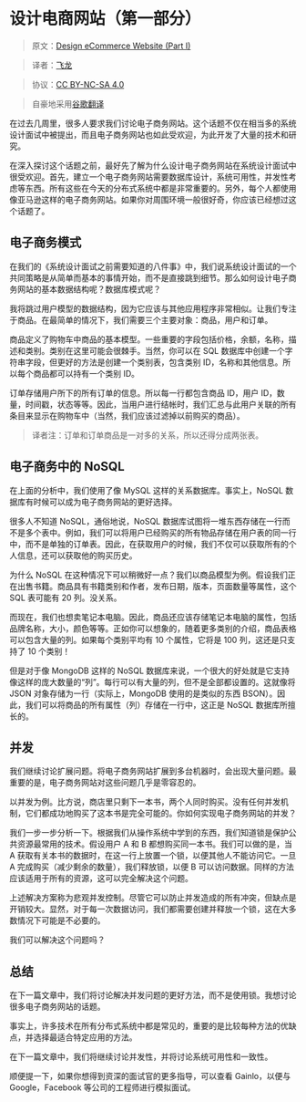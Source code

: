 # 设计电商网站（第一部分）

> 原文：[Design eCommerce Website (Part I)](http://blog.gainlo.co/index.php/2016/08/22/design-ecommerce-website-part/#comment-15216)

> 译者：[飞龙](https://github.com/wizardforcel)

> 协议：[CC BY-NC-SA 4.0](http://creativecommons.org/licenses/by-nc-sa/4.0/)

> 自豪地采用[谷歌翻译](https://translate.google.cn/)

在过去几周里，很多人要求我们讨论电子商务网站。这个话题不仅在相当多的系统设计面试中被提出，而且电子商务网站也如此受欢迎，为此开发了大量的技术和研究。

在深入探讨这个话题之前，最好先了解为什么设计电子商务网站在系统设计面试中很受欢迎。首先，建立一个电子商务网站需要数据库设计，系统可用性，并发性考虑等东西。所有这些在今天的分布式系统中都是非常重要的。另外，每个人都使用像亚马逊这样的电子商务网站。如果你对周围环境一般很好奇，你应该已经想过这个话题了。

## 电子商务模式

在我们的《系统设计面试之前需要知道的八件事》中，我们说系统设计面试的一个共同策略是从简单而基本的事情开始，而不是直接跳到细节。那么如何设计电子商务网站的基本数据结构呢？数据库模式呢？

我将跳过用户模型的数据结构，因为它应该与其他应用程序非常相似。让我们专注于商品。在最简单的情况下，我们需要三个主要对象：商品，用户和订单。

商品定义了购物车中商品的基本模型。一些重要的字段包括价格，余额，名称，描述和类别。类别在这里可能会很棘手。当然，你可以在 SQL 数据库中创建一个字符串字段，但更好的方法是创建一个类别表，包含类别 ID，名称和其他信息。所以每个商品都可以持有一个类别 ID。

订单存储用户所下的所有订单的信息。所以每一行都包含商品 ID，用户 ID，数量，时间戳，状态等等。因此，当用户进行结帐时，我们汇总与此用户关联的所有条目来显示在购物车中（当然，我们应该过滤掉以前购买的商品）。

> 译者注：订单和订单商品是一对多的关系，所以还得分成两张表。

## 电子商务中的 NoSQL

在上面的分析中，我们使用了像 MySQL 这样的关系数据库。事实上，NoSQL 数据库有时候可以成为电子商务网站的更好选择。

很多人不知道 NoSQL，通俗地说，NoSQL 数据库试图将一堆东西存储在一行而不是多个表中。例如，我们可以将用户已经购买的所有物品存储在用户表的同一行中，而不是单独的订单表。因此，在获取用户的时候，我们不仅可以获取所有的个人信息，还可以获取他的购买历史。

为什么 NoSQL 在这种情况下可以稍微好一点？我们以商品模型为例。假设我们正在出售书籍。商品具有书籍类别和作者，发布日期，版本，页面数量等属性，这个 SQL 表可能有 20 列。没关系。

而现在，我们也想卖笔记本电脑。因此，商品还应该存储笔记本电脑的属性，包括品牌名称，大小，颜色等等。正如你可以想象的，随着更多类别的介绍，商品表格可以包含大量的列。如果每个类别平均有 10 个属性，它将是 100 列，这还是只支持了 10 个类别！

但是对于像 MongoDB 这样的 NoSQL 数据库来说，一个很大的好处就是它支持像这样的庞大数量的“列”。每行可以有大量的列，但不是全部都设置的。这就像将 JSON 对象存储为一行（实际上，MongoDB 使用的是类似的东西 BSON）。因此，我们可以将商品的所有属性（列）存储在一行中，这正是 NoSQL 数据库所擅长的。

## 并发

我们继续讨论扩展问题。将电子商务网站扩展到多台机器时，会出现大量问题。最重要的是，电子商务网站对这些问题几乎是零容忍的。

以并发为例。比方说，商店里只剩下一本书，两个人同时购买。没有任何并发​​机制，它们都成功地购买了这本书是完全可能的。你如何实现电子商务网站的并发？

我们一步一步分析一下。根据我们从操作系统中学到的东西，我们知道锁是保护公共资源最常用的技术。假设用户 A 和 B 都想购买同一本书。我们可以做的是，当 A 获取有关本书的数据时，在这一行上放置一个锁，以便其他人不能访问它。一旦 A 完成购买（减少剩余的数量），我们释放锁，以便 B 可以访问数据。同样的方法应该适用于所有的资源，这可以完全解决这个问题。

上述解决方案称为悲观并发控制。尽管它可以防止并发造成的所有冲突，但缺点是开销较大。显然，对于每一次数据访问，我们都需要创建并释放一个锁，这在大多数情况下可能是不必要的。

我们可以解决这个问题吗？

## 总结

在下一篇文章中，我们将讨论解决并发问题的更好方法，而不是使用锁。我想讨论很多电子商务网站的话题。

事实上，许多技术在所有分布式系统中都是常见的，重要的是比较每种方法的优缺点，并选择最适合特定应用的方法。

在下一篇文章中，我们将继续讨论并发性，并将讨论系统可用性和一致性。

顺便提一下，如果你想得到资深的面试官的更多指导，可以查看 Gainlo，以便与 Google，Facebook 等公司的工程师进行模拟面试。
